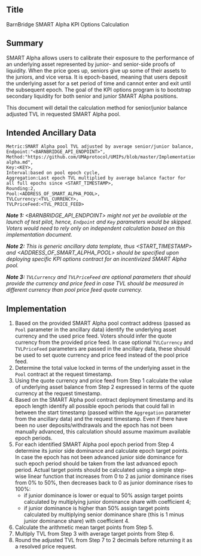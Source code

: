 ## Title

BarnBridge SMART Alpha KPI Options Calculation

## Summary

SMART Alpha allows users to calibrate their exposure to the performance of an underlying asset represented by junior- and senior-side proofs of liquidity.  When the price goes up, seniors give up some of their assets to the juniors, and vice versa. It is epoch-based, meaning that users deposit the underlying asset for a set period of time and cannot enter and exit until the subsequent epoch. The goal of the KPI options program is to bootstrap secondary liquidity for both senior and junior SMART Alpha positions.

This document will detail the calculation method for senior/junior balance adjusted TVL in requested SMART Alpha pool.

## Intended Ancillary Data

```
Metric:SMART Alpha pool TVL adjusted by average senior/junior balance,
Endpoint:"<BARNBRIDGE_API_ENDPOINT>",
Method:"https://github.com/UMAprotocol/UMIPs/blob/master/Implementations/smart-alpha.md",
Key:<KEY>,
Interval:based on pool epoch cycle,
Aggregation:Last epoch TVL multiplied by average balance factor for all full epochs since <START_TIMESTAMP>,
Rounding:2,
Pool:<ADDRESS_OF_SMART_ALPHA_POOL>,
TVLCurrency:<TVL_CURRENCY>,
TVLPriceFeed:<TVL_PRICE_FEED>
```
***Note 1:** <BARNBRIDGE_API_ENDPOINT> might not yet be available at the launch of test pilot, hence, `Endpoint` and `Key` parameters would be skipped. Voters would need to rely only on independent calculation based on this implementation document.*

***Note 2:** This is generic ancillary data template, thus <START_TIMESTAMP> and <ADDRESS_OF_SMART_ALPHA_POOL> should be specified upon deploying specific KPI options contract for an incentivized SMART Alpha pool.*

***Note 3:** `TVLCurrency` and `TVLPriceFeed` are optional parameters that should provide the currency and price feed in case TVL should be measured in different currency than pool price feed quote currency.*

## Implementation

1. Based on the provided SMART Alpha pool contract address (passed as `Pool` parameter in the ancillary data) identify the underlying asset currency and the used price feed. Voters should infer the quote currency from the provided price feed. In case optional `TVLCurrency` and `TVLPriceFeed` parameters are passed in the ancillary data, these should be used to set quote currency and price feed instead of the pool price feed.
2. Determine the total value locked in terms of the underlying asset in the `Pool` contract at the request timestamp.
3. Using the quote currency and price feed from Step 1 calculate the value of underlying asset balance from Step 2 expressed in terms of the quote currency at the request timestamp.
4. Based on the SMART Alpha pool contract deployment timestamp and its epoch length identify all possible epoch periods that could fall in between the start timestamp (passed within the `Aggregation` parameter from the ancillary data) and the request timestamp. Even if there have been no user deposits/withdrawals and the epoch has not been manually advanced, this calculation should assume maximum available epoch periods. 
5. For each identified SMART Alpha pool epoch period from Step 4 determine its junior side dominance and calculate epoch target points. In case the epoch has not been advanced junior side dominance for such epoch period should be taken from the last advanced epoch period. Actual target points should be calculated using a simple step-wise linear function that increases from 0 to 2 as junior dominance rises from 0% to 50%, then decreases back to 0 as junior dominance rises to 100%:
   * if junior dominance is lower or equal to 50% assign target points calculated by multiplying junior dominance share with coefficient 4;
   * if junior dominance is higher than 50% assign target points calculated by multiplying senior dominance share (this is 1 minus junior dominance share) with coefficient 4.
6. Calculate the arithmetic mean target points from Step 5.
7. Multiply TVL from Step 3 with average target points from Step 6.
8. Round the adjusted TVL from Step 7 to 2 decimals before returning it as a resolved price request.
